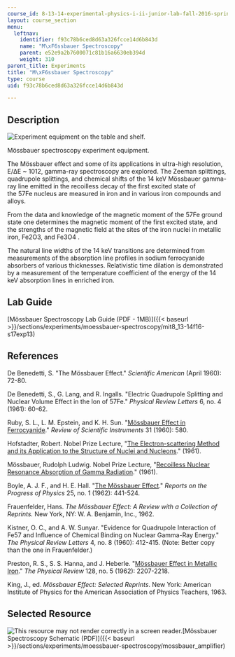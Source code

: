 ```yaml
---
course_id: 8-13-14-experimental-physics-i-ii-junior-lab-fall-2016-spring-2017
layout: course_section
menu:
  leftnav:
    identifier: f93c78b6ced8d63a326fcce14d6b843d
    name: "M\xF6ssbauer Spectroscopy"
    parent: e52e9a2b7600071c81b16a6630eb394d
    weight: 310
parent_title: Experiments
title: "M\xF6ssbauer Spectroscopy"
type: course
uid: f93c78b6ced8d63a326fcce14d6b843d

---
```


Description
-----------

![Experiment equipment on the table and shelf.](/courses/physics/8-13-14-experimental-physics-i-ii-junior-lab-fall-2016-spring-2017/experiments/moessbauer-spectroscopy/L13_2.jpg)

Mössbauer spectroscopy experiment equipment.

The Mössbauer effect and some of its applications in ultra-high resolution, E/ΔE ~ 1012, gamma-ray spectroscopy are explored. The Zeeman splittings, quadrupole splittings, and chemical shifts of the 14 keV Mössbauer gamma-ray line emitted in the recoilless decay of the first excited state of the 57Fe nucleus are measured in iron and in various iron compounds and alloys.

From the data and knowledge of the magnetic moment of the 57Fe ground state one determines the magnetic moment of the first excited state, and the strengths of the magnetic field at the sites of the iron nuclei in metallic iron, Fe2O3, and Fe3O4 .

The natural line widths of the 14 keV transitions are determined from measurements of the absorption line profiles in sodium ferrocyanide absorbers of various thicknesses. Relativistic time dilation is demonstrated by a measurement of the temperature coefficient of the energy of the 14 keV absorption lines in enriched iron.

Lab Guide
---------

[Mössbauer Spectroscopy Lab Guide (PDF - 1MB)]({{< baseurl >}}/sections/experiments/moessbauer-spectroscopy/mit8_13-14f16-s17exp13)

References
----------

De Benedetti, S. "The Mössbauer Effect." _Scientific American_ (April 1960): 72-80.

De Benedetti, S., G. Lang, and R. Ingalls. "Electric Quadrupole Splitting and Nuclear Volume Effect in the Ion of 57Fe." _Physical Review Letters_ 6, no. 4 (1961): 60-62.

Ruby, S. L., L. M. Epstein, and K. H. Sun. "[Mössbauer Effect in Ferrocyanide](https://aip.scitation.org/doi/10.1063/1.1931262)." _Review of Scientific Instruments_ 31 (1960): 580.

Hofstadter, Robert. Nobel Prize Lecture, "[The Electron-scattering Method and its Application to the Structure of Nuclei and Nucleons](https://www.nobelprize.org/prizes/physics/1961/hofstadter/lecture/)." (1961).

Mössbauer, Rudolph Ludwig. Nobel Prize Lecture, "[Recoilless Nuclear Resonance Absorption of Gamma Radiation](https://www.nobelprize.org/prizes/physics/1961/mossbauer/lecture/)." (1961).

Boyle, A. J. F., and H. E. Hall. "[The Mössbauer Effect](http://iopscience.iop.org/article/10.1088/0034-4885/25/1/311/meta)." _Reports on the Progress of Physics_ 25, no. 1 (1962): 441-524.

Frauenfelder, Hans. _The Mössbauer Effect: A Review with a Collection of Reprints._ New York, NY: W. A. Benjamin, Inc., 1962.

Kistner, O. C., and A. W. Sunyar. "Evidence for Quadrupole Interaction of Fe57 and Influence of Chemical Binding on Nuclear Gamma-Ray Energy." _The Physical Review Letters_ 4, no. 8 (1960): 412-415. (Note: Better copy than the one in Frauenfelder.)

Preston, R. S., S. S. Hanna, and J. Heberle. "[Mössbauer Effect in Metallic Iron](https://journals.aps.org/pr/abstract/10.1103/PhysRev.128.2207)." _The Physical Review_ 128, no. 5 (1962): 2207-2218.

King, J., ed. _Mössbauer Effect: Selected Reprints_. New York: American Institute of Physics for the American Association of Physics Teachers, 1963.

Selected Resource
-----------------

![This resource may not render correctly in a screen reader.](/images/inacessible.gif)[Mössbauer Spectroscopy Schematic (PDF)]({{< baseurl >}}/sections/experiments/moessbauer-spectroscopy/mossbauer_amplifier)
